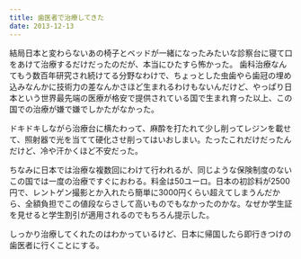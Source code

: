 ```yaml
---
title: 歯医者で治療してきた
date: 2013-12-13
---
```


結局日本と変わらないあの椅子とベッドが一緒になったみたいな診察台に寝て口をあけて治療するだけだったのだが、本当にひたすら怖かった。
歯科治療なんてもう数百年研究され続けてる分野なわけで、ちょっとした虫歯やら歯冠の埋め込みなんかに技術力の差なんかさほど生まれるわけもないんだけど、やっぱり日本という世界最先端の医療が格安で提供されている国で生まれ育った以上、この国での治療が嫌で嫌でしかたがなかった。

ドキドキしながら治療台に横たわって、麻酔を打たれて少し削ってレジンを載せて、照射器で光を当てて硬化させ削ってはいおしまい。たったこれだけだったんだけど、冷や汗かくほど不安だった。

ちなみに日本では治療な複数回にわけて行われるが、同じような保険制度のないこの国では一度の治療ですぐにおわる。料金は50ユーロ。日本の初診料が2500円で、レントゲン撮影とか入れたら簡単に3000円くらい超えてしまうんだから、全額負担でこの値段ならさして高いものでもなかったのかな。なぜか学生証を見せると学生割引が適用されるのでもちろん提示した。

しっかり治療してくれたのはわかっているけど、日本に帰国したら即行きつけの歯医者に行くことにする。
